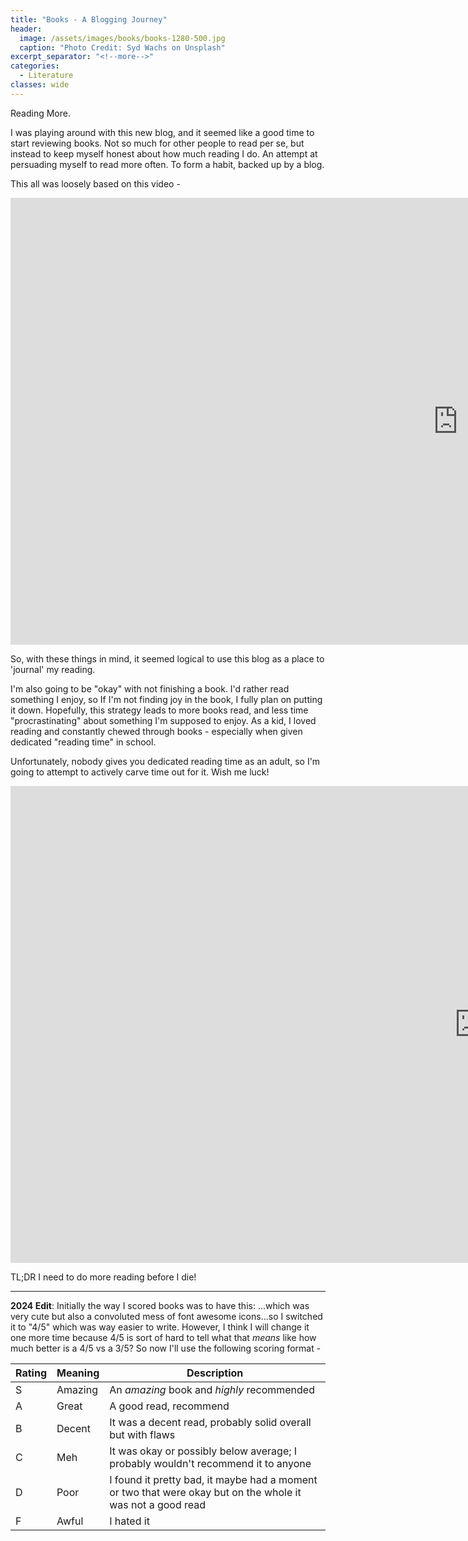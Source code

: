 ```yaml
---
title: "Books - A Blogging Journey"
header:
  image: /assets/images/books/books-1280-500.jpg
  caption: "Photo Credit: Syd Wachs on Unsplash"
excerpt_separator: "<!--more-->"
categories:
  - Literature
classes: wide
---
```


Reading More.
<!--more-->

I was playing around with this new blog, and it seemed like a good time to start reviewing books. Not so much for other people to read per se, but instead to keep myself honest about how much reading I do. An attempt at persuading myself to read more often. To form a habit, backed up by a blog.

This all was loosely based on this video -
<iframe width="1432" height="715" src="https://www.youtube.com/embed/lIW5jBrrsS0" frameborder="0" allow="accelerometer; autoplay; encrypted-media; gyroscope; picture-in-picture" allowfullscreen></iframe>

So, with these things in mind, it seemed logical to use this blog as a place to 'journal' my reading.

I'm also going to be "okay" with not finishing a book. I'd rather read something I enjoy, so If I'm not finding joy in the book, I fully plan on putting it down. Hopefully, this strategy leads to more books read, and less time "procrastinating" about something I'm supposed to enjoy. As a kid, I loved reading and constantly chewed through books - especially when given dedicated "reading time" in school.

Unfortunately, nobody gives you dedicated reading time as an adult, so I'm going to attempt to actively carve time out for it. Wish me luck!

<iframe width="1499" height="763" src="https://www.youtube.com/embed/EuvKdE5e3eo" title="YouTube video player" frameborder="0" allow="accelerometer; autoplay; clipboard-write; encrypted-media; gyroscope; picture-in-picture" allowfullscreen></iframe>

TL;DR I need to do more reading before I die!

<hr>

**2024 Edit**: 
Initially the way I scored books was to have this:  <i style="color:#ffcc00;" class="fas fa-star"></i><i style="color:#ffcc00;" class="fas fa-star"></i><i style="color:#ffcc00;" class="fas fa-star"></i><i style="color:#ffcc00;" class="fas fa-star"></i><i style="color:#ffcc00;" class="far fa-star"></i>
...which was very cute but also a convoluted mess of font awesome icons...so I switched it to "4/5" which was way easier to write. However, I think I will change it one more time because 4/5 is sort of hard to tell what that _means_ like how much better is a 4/5 vs a 3/5? So now I'll use the following scoring format -

| Rating | Meaning | Description | 
| ------ | ------- | ------- | 
| S | Amazing | An _amazing_ book and _highly_ recommended | 
| A | Great | A good read, recommend | 
| B | Decent | It was a decent read, probably solid overall but with flaws | 
| C | Meh | It was okay or possibly below average; I probably wouldn't recommend it to anyone  |
| D | Poor | I found it pretty bad, it maybe had a moment or two that were okay but on the whole it was not a good read | 
| F | Awful | I hated it | 